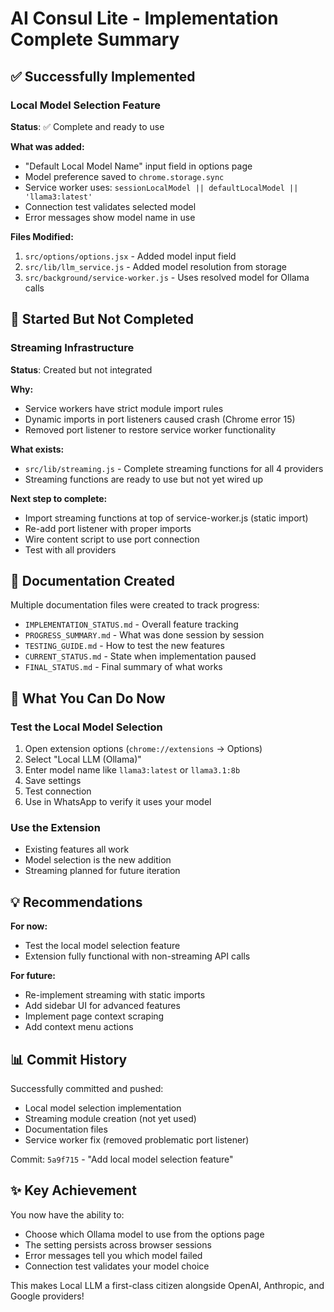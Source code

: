 # AI Consul Lite - Implementation Complete Summary

## ✅ Successfully Implemented

### Local Model Selection Feature
**Status**: ✅ Complete and ready to use

**What was added:**
- "Default Local Model Name" input field in options page
- Model preference saved to `chrome.storage.sync`
- Service worker uses: `sessionLocalModel || defaultLocalModel || 'llama3:latest'`
- Connection test validates selected model
- Error messages show model name in use

**Files Modified:**
1. `src/options/options.jsx` - Added model input field
2. `src/lib/llm_service.js` - Added model resolution from storage  
3. `src/background/service-worker.js` - Uses resolved model for Ollama calls

## 🚧 Started But Not Completed

### Streaming Infrastructure
**Status**: Created but not integrated

**Why:**
- Service workers have strict module import rules
- Dynamic imports in port listeners caused crash (Chrome error 15)
- Removed port listener to restore service worker functionality

**What exists:**
- `src/lib/streaming.js` - Complete streaming functions for all 4 providers
- Streaming functions are ready to use but not yet wired up

**Next step to complete:**
- Import streaming functions at top of service-worker.js (static import)
- Re-add port listener with proper imports
- Wire content script to use port connection
- Test with all providers

## 📝 Documentation Created

Multiple documentation files were created to track progress:
- `IMPLEMENTATION_STATUS.md` - Overall feature tracking
- `PROGRESS_SUMMARY.md` - What was done session by session  
- `TESTING_GUIDE.md` - How to test the new features
- `CURRENT_STATUS.md` - State when implementation paused
- `FINAL_STATUS.md` - Final summary of what works

## 🎯 What You Can Do Now

### Test the Local Model Selection
1. Open extension options (`chrome://extensions` → Options)
2. Select "Local LLM (Ollama)"
3. Enter model name like `llama3:latest` or `llama3.1:8b`
4. Save settings
5. Test connection
6. Use in WhatsApp to verify it uses your model

### Use the Extension
- Existing features all work
- Model selection is the new addition
- Streaming planned for future iteration

## 💡 Recommendations

**For now:**
- Test the local model selection feature
- Extension fully functional with non-streaming API calls

**For future:**
- Re-implement streaming with static imports
- Add sidebar UI for advanced features  
- Implement page context scraping
- Add context menu actions

## 📊 Commit History

Successfully committed and pushed:
- Local model selection implementation
- Streaming module creation (not yet used)
- Documentation files
- Service worker fix (removed problematic port listener)

Commit: `5a9f715` - "Add local model selection feature"

## ✨ Key Achievement

You now have the ability to:
- Choose which Ollama model to use from the options page
- The setting persists across browser sessions
- Error messages tell you which model failed
- Connection test validates your model choice

This makes Local LLM a first-class citizen alongside OpenAI, Anthropic, and Google providers!


